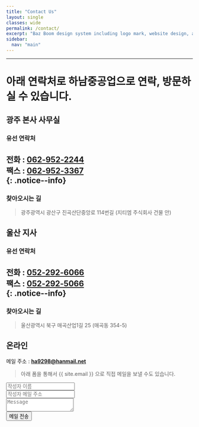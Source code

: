 ```yaml
---
title: "Contact Us"
layout: single
classes: wide
permalink: /contact/
excerpt: "Baz Boom design system including logo mark, website design, and branding applications."
sidebar:
  nav: "main"
---
```


---
# 아래 연락처로 하남중공업으로 연락, 방문하실 수 있습니다.

## 광주 본사 사무실
### 유선 연락처
전화 : **[062-952-2244](tel:062-955-2244)**  
팩스 : **[062-952-3367](tel:062-955-3367)**  
{: .notice--info}
---
### 찾아오시는 길
>광주광역시 광산구 진곡산단중앙로 114번길 (지티엠 주식회사 건물 안)
<div class="mobile_map">
  <!-- * 카카오맵 - 지도퍼가기 -->
  <!-- 1. 지도 노드 -->
  <div id="daumRoughmapContainer1561592650522" class="root_daum_roughmap root_daum_roughmap_landing"></div>

  <!--
    2. 설치 스크립트
    * 지도 퍼가기 서비스를 2개 이상 넣을 경우, 설치 스크립트는 하나만 삽입합니다.
  -->
  <script charset="UTF-8" class="daum_roughmap_loader_script" src="https://ssl.daumcdn.net/dmaps/map_js_init/roughmapLoader.js"></script>

  <!-- 3. 실행 스크립트 -->
  <script charset="UTF-8">
    new daum.roughmap.Lander({
      "timestamp" : "1561592650522",
      "key" : "u48k",
      "mapWidth" : "640",
      "mapHeight" : "420"
    }).render();
  </script>

  <style>
  .mobile_map .root_daum_roughmap {width:100%!important;}
  </style>
</div>

## 울산 지사
### 유선 연락처
전화 : **[052-292-6066](tel:052-292-6066)**  
팩스 : **[052-292-5066](tel:052-292-5066)**  
{: .notice--info}
---
### 찾아오시는 길
>울산광역시 북구 매곡산업1길 25 (매곡동 354-5)
<div class="mobile_map">
  <!-- * 카카오맵 - 지도퍼가기 -->
  <!-- 1. 지도 노드 -->
  <div id="daumRoughmapContainer1561613678968" class="root_daum_roughmap root_daum_roughmap_landing"></div>

  <!-- 3. 실행 스크립트 -->
  <script charset="UTF-8">
    new daum.roughmap.Lander({
      "timestamp" : "1561613678968",
      "key" : "u4g7",
      "mapWidth" : "640",
      "mapHeight" : "420"
    }).render();
  </script>

  <style>
  .mobile_map .root_daum_roughmap {width:100%!important;}
  </style>
</div>

## 온라인
메일 주소 : **<ha9298@hanmail.net>**
>아래 폼을 통해서 {{ site.email }} 으로 직접 메일을 보낼 수도 있습니다.
<form method="post" action="https://formspree.io/{{ site.email }}">
  <div class="row">
    <div class="6u 12u$(mobile)"><input type="text" name="name" placeholder="작성자 이름" /></div>
    <div class="6u$ 12u$(mobile)"><input type="text" name="email" placeholder="작성자 메일 주소" /></div>
    <div class="12u$">
      <textarea name="message" placeholder="Message"></textarea>
    </div>
    <div class="1u$">
      <input type="submit" value="메일 전송" />
    </div>
  </div>
</form>